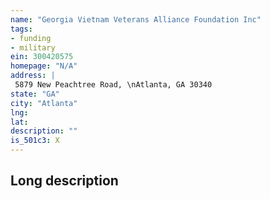 ```yaml
---
name: "Georgia Vietnam Veterans Alliance Foundation Inc"
tags:
- funding
- military
ein: 300420575
homepage: "N/A"
address: |
 5879 New Peachtree Road, \nAtlanta, GA 30340
state: "GA"
city: "Atlanta"
lng: 
lat: 
description: ""
is_501c3: X
---
```


## Long description


